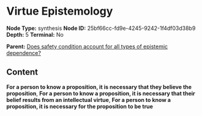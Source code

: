 # Virtue Epistemology

**Node Type:** synthesis
**Node ID:** 25bf66cc-fd9e-4245-9242-1f4df03d38b9
**Depth:** 5
**Terminal:** No

**Parent:** [Does safety condition account for all types of epistemic dependence?](does-safety-condition-account-for-all-types-of-epistemic-dependence-antithesis-4091094b-cefd-47e1-9b77-0c560b689ae2.md)

## Content

**For a person to know a proposition, it is necessary that they believe the proposition**, **For a person to know a proposition, it is necessary that their belief results from an intellectual virtue**, **For a person to know a proposition, it is necessary for the proposition to be true**
